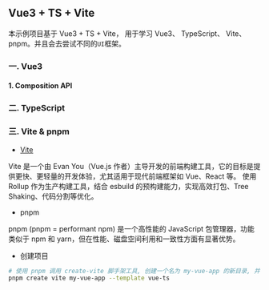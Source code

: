 ## Vue3 + TS + Vite

本示例项目基于 Vue3 + TS + Vite， 用于学习 Vue3、 TypeScript、 Vite、 pnpm。并且会去尝试不同的`UI`框架。

### 一. Vue3 

#### 1. Composition API



### 二. TypeScript

### 三. Vite & pnpm

- <a href="https://cn.vite.dev/" target="_blank">Vite</a>

Vite 是一个由 Evan You（Vue.js 作者）主导开发的前端构建工具，它的目标是提供更快、更轻量的开发体验，尤其适用于现代前端框架如 Vue、React 等。
使用 Rollup 作为生产构建工具，结合 esbuild 的预构建能力，实现高效打包、Tree Shaking、代码分割等优化。

- pnpm

pnpm (pnpm = performant npm) 是一个高性能的 JavaScript 包管理器，功能类似于 npm 和 yarn，但在性能、磁盘空间利用和一致性方面有显著优势。

- 创建项目

```bash
# 使用 pnpm 调用 create-vite 脚手架工具, 创建一个名为 my-vue-app 的新目录, 并使用 Vue3 + TypeScript 模板
pnpm create vite my-vue-app --template vue-ts
```
